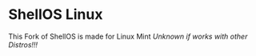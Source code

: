 # ShellOS Linux
This Fork of ShellOS is made for Linux Mint
*Unknown if works with other Distros!!!*
